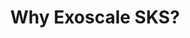 ---
id: why-exoscale-sks"
title: "6. Why Exoscale SKS?"
description: "Learn about Exoscale's Kubernetes Service (SKS) and how it provides a managed Kubernetes experience tailored for European users."
weight: 2
banner: "image-1.png"
tags: [sks]
categories: "advanced"
level: "intermediate"
---